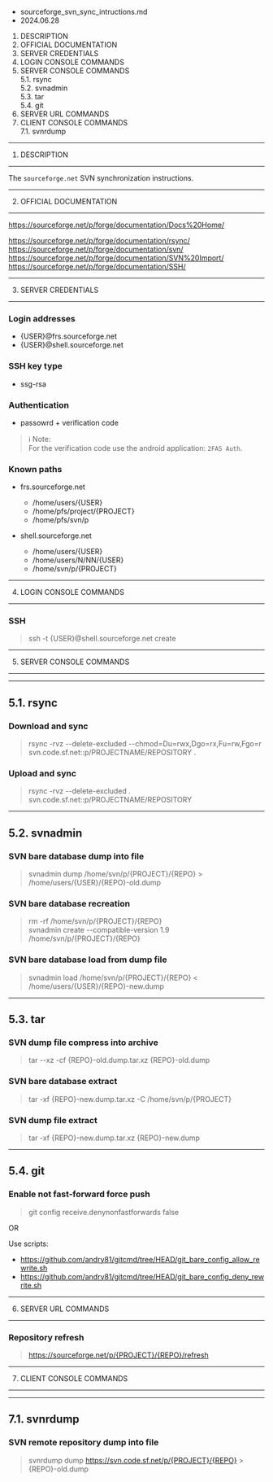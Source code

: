 * sourceforge_svn_sync_intructions.md
* 2024.06.28

1. DESCRIPTION
2. OFFICIAL DOCUMENTATION
3. SERVER CREDENTIALS
4. LOGIN CONSOLE COMMANDS
5. SERVER CONSOLE COMMANDS
<br />5.1. rsync
<br />5.2. svnadmin
<br />5.3. tar
<br />5.4. git
6. SERVER URL COMMANDS
7. CLIENT CONSOLE COMMANDS
<br />7.1. svnrdump


-------------------------------------------------------------------------------
1. DESCRIPTION
-------------------------------------------------------------------------------
The `sourceforge.net` SVN synchronization instructions.

-------------------------------------------------------------------------------
2. OFFICIAL DOCUMENTATION
-------------------------------------------------------------------------------

https://sourceforge.net/p/forge/documentation/Docs%20Home/

https://sourceforge.net/p/forge/documentation/rsync/<br />
https://sourceforge.net/p/forge/documentation/svn/<br />
https://sourceforge.net/p/forge/documentation/SVN%20Import/<br />
https://sourceforge.net/p/forge/documentation/SSH/<br />

-------------------------------------------------------------------------------
3. SERVER CREDENTIALS
-------------------------------------------------------------------------------

### Login addresses

* {USER}@frs.sourceforge.net
* {USER}@shell.sourceforge.net

### SSH key type

* ssg-rsa

### Authentication

* passowrd + verification code

> :information_source: Note:<br/>
> For the verification code use the android application: `2FAS Auth`.

### Known paths

* frs.sourceforge.net
  * /home/users/{USER}
  * /home/pfs/project/{PROJECT}
  * /home/pfs/svn/p

* shell.sourceforge.net
  * /home/users/{USER}
  * /home/users/N/NN/{USER}
  * /home/svn/p/{PROJECT}

-------------------------------------------------------------------------------
4. LOGIN CONSOLE COMMANDS
-------------------------------------------------------------------------------

### SSH

> ssh -t {USER}@shell.sourceforge.net create

-------------------------------------------------------------------------------
5. SERVER CONSOLE COMMANDS
-------------------------------------------------------------------------------

-------------------------------------------------------------------------------
5.1. rsync
-------------------------------------------------------------------------------

### Download and sync

> rsync -rvz --delete-excluded --chmod=Du=rwx,Dgo=rx,Fu=rw,Fgo=r svn.code.sf.net::p/PROJECTNAME/REPOSITORY .

### Upload and sync

> rsync -rvz --delete-excluded . svn.code.sf.net::p/PROJECTNAME/REPOSITORY

-------------------------------------------------------------------------------
5.2. svnadmin
-------------------------------------------------------------------------------

### SVN bare database dump into file

> svnadmin dump /home/svn/p/{PROJECT}/{REPO} > /home/users/{USER}/{REPO}-old.dump

### SVN bare database recreation

> rm -rf /home/svn/p/{PROJECT}/{REPO}<br />
> svnadmin create --compatible-version 1.9 /home/svn/p/{PROJECT}/{REPO}

### SVN bare database load from dump file

> svnadmin load /home/svn/p/{PROJECT}/{REPO} < /home/users/{USER}/{REPO}-new.dump

-------------------------------------------------------------------------------
5.3. tar
-------------------------------------------------------------------------------

### SVN dump file compress into archive

> tar --xz -cf {REPO}-old.dump.tar.xz {REPO}-old.dump

### SVN bare database extract

> tar -xf {REPO}-new.dump.tar.xz -C /home/svn/p/{PROJECT}

### SVN dump file extract

> tar -xf {REPO}-new.dump.tar.xz {REPO}-new.dump

-------------------------------------------------------------------------------
5.4. git
-------------------------------------------------------------------------------

### Enable not fast-forward force push

> git config receive.denynonfastforwards false

OR

Use scripts:

* https://github.com/andry81/gitcmd/tree/HEAD/git_bare_config_allow_rewrite.sh
* https://github.com/andry81/gitcmd/tree/HEAD/git_bare_config_deny_rewrite.sh

-------------------------------------------------------------------------------
6. SERVER URL COMMANDS
-------------------------------------------------------------------------------

### Repository refresh

> https://sourceforge.net/p/{PROJECT}/{REPO}/refresh

-------------------------------------------------------------------------------
7. CLIENT CONSOLE COMMANDS
-------------------------------------------------------------------------------

-------------------------------------------------------------------------------
7.1. svnrdump
-------------------------------------------------------------------------------

### SVN remote repository dump into file

> svnrdump dump https://svn.code.sf.net/p/{PROJECT}/{REPO} > {REPO}-old.dump
